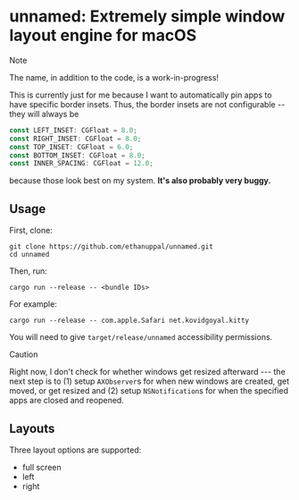 # unnamed:  Extremely simple window layout engine for macOS

> [!NOTE]
> The name, in addition to the code, is a work-in-progress!

This is currently just for me because I want to automatically pin apps to have specific border insets.
Thus, the border insets are not configurable -- they will always be

```rs
const LEFT_INSET: CGFloat = 8.0;
const RIGHT_INSET: CGFloat = 8.0;
const TOP_INSET: CGFloat = 6.0;
const BOTTOM_INSET: CGFloat = 8.0;
const INNER_SPACING: CGFloat = 12.0;
```

because those look best on my system.
**It's also probably very buggy.**

## Usage

First, clone:

```shell
git clone https://github.com/ethanuppal/unnamed.git
cd unnamed
```

Then, run:

```shell
cargo run --release -- <bundle IDs>
```

For example:

```shell
cargo run --release -- com.apple.Safari net.kovidgoyal.kitty
```

You will need to give `target/release/unnamed` accessibility permissions.

> [!CAUTION]
> Right now, I don't check for whether windows get resized afterward --- the next step is to (1) setup `AXObserver`s for when new windows are created, get moved, or get resized and (2) setup `NSNotification`s for when the specified apps are closed and reopened.

## Layouts

Three layout options are supported:

- full screen
- left
- right

<!--## Move windows around-->
<!---->
<!--You can use RPC to port 12345:-->
<!---->
<!--```shell-->
<!--curl -X POST http://localhost:12345 \-->
<!--    -H "Content-Type: application/json" \-->
<!--    -d '{"bundleID": "net.kovidgoyal.kitty", "position": "left"}'-->
<!--```-->
<!---->
<!--Pass the bundle ID and the position (one of `"left"`, `"full"`, or `"right"`).-->
